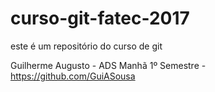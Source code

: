 ﻿# curso-git-fatec-2017

este é um repositório do curso de git


Guilherme Augusto - ADS Manhã 1º Semestre - https://github.com/GuiASousa